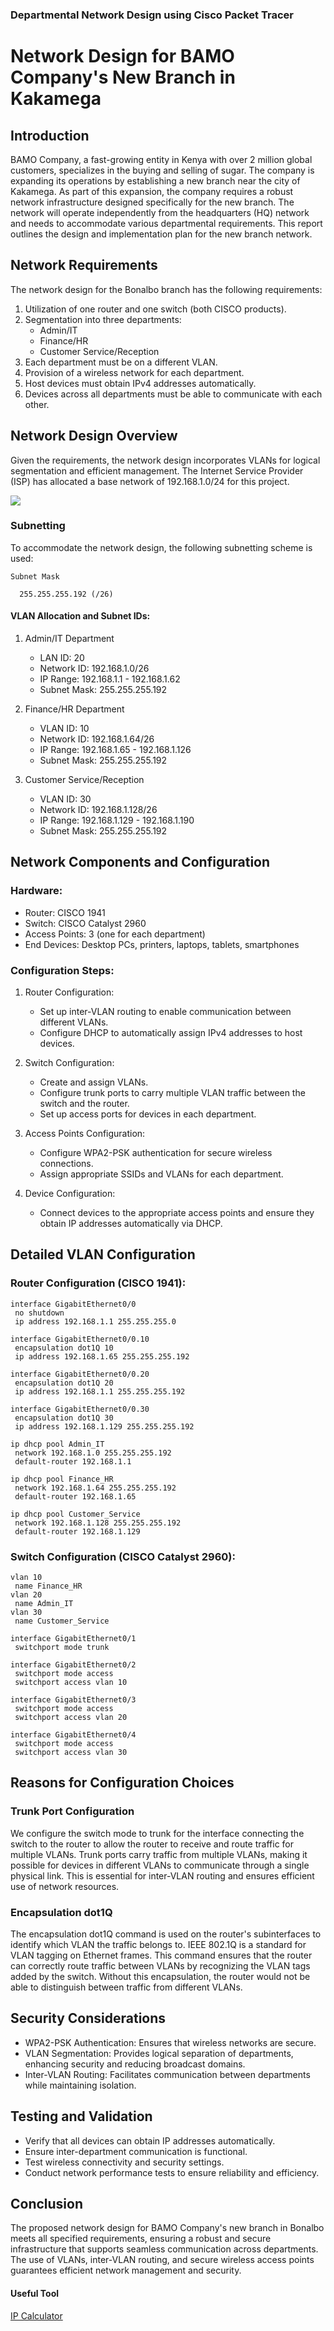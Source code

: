 ### Departmental Network Design using Cisco Packet Tracer

# Network Design for BAMO Company's New Branch in Kakamega

## Introduction
BAMO Company, a fast-growing entity in Kenya with over 2 million global customers, specializes in the buying and selling of sugar. The company is expanding its operations by establishing a new branch near the city of Kakamega. As part of this expansion, the company requires a robust network infrastructure designed specifically for the new branch. The network will operate independently from the headquarters (HQ) network and needs to accommodate various departmental requirements. This report outlines the design and implementation plan for the new branch network.

## Network Requirements
The network design for the Bonalbo branch has the following requirements:

1. Utilization of one router and one switch (both CISCO products).
2. Segmentation into three departments:
    - Admin/IT
    - Finance/HR
    - Customer Service/Reception
3. Each department must be on a different VLAN.
4. Provision of a wireless network for each department.
5. Host devices must obtain IPv4 addresses automatically.
6. Devices across all departments must be able to communicate with each other.


## Network Design Overview
Given the requirements, the network design incorporates VLANs for logical segmentation and efficient management. The Internet Service Provider (ISP) has allocated a base network of 192.168.1.0/24 for this project.

<img src="https://github.com/Munialo99/Cisco-Packet-Tracer/blob/main/Departmental%20Network/Departmental%20Network%20Design.png">

### Subnetting
To accommodate the network design, the following subnetting scheme is used:

    Subnet Mask
  
      255.255.255.192 (/26)

#### VLAN Allocation and Subnet IDs:
1. Admin/IT Department

    - LAN ID: 20
    - Network ID: 192.168.1.0/26
    - IP Range: 192.168.1.1 - 192.168.1.62
    - Subnet Mask: 255.255.255.192

2. Finance/HR Department

    - VLAN ID: 10
    - Network ID: 192.168.1.64/26
    - IP Range: 192.168.1.65 - 192.168.1.126
    - Subnet Mask: 255.255.255.192

3. Customer Service/Reception

    - VLAN ID: 30
    - Network ID: 192.168.1.128/26
    - IP Range: 192.168.1.129 - 192.168.1.190
    - Subnet Mask: 255.255.255.192

## Network Components and Configuration
### Hardware:
  - Router: CISCO 1941
  - Switch: CISCO Catalyst 2960
  - Access Points: 3 (one for each department)
  - End Devices: Desktop PCs, printers, laptops, tablets, smartphones

### Configuration Steps:

1. Router Configuration:
    - Set up inter-VLAN routing to enable communication between different VLANs.
    - Configure DHCP to automatically assign IPv4 addresses to host devices.

2. Switch Configuration:
    - Create and assign VLANs.
    - Configure trunk ports to carry multiple VLAN traffic between the switch and the router.
    - Set up access ports for devices in each department.

4. Access Points Configuration:
    - Configure WPA2-PSK authentication for secure wireless connections.
    - Assign appropriate SSIDs and VLANs for each department.

5. Device Configuration:
    - Connect devices to the appropriate access points and ensure they obtain IP addresses automatically via DHCP.

## Detailed VLAN Configuration

### Router Configuration (CISCO 1941):

    interface GigabitEthernet0/0
     no shutdown
     ip address 192.168.1.1 255.255.255.0
    
    interface GigabitEthernet0/0.10
     encapsulation dot1Q 10
     ip address 192.168.1.65 255.255.255.192
    
    interface GigabitEthernet0/0.20
     encapsulation dot1Q 20
     ip address 192.168.1.1 255.255.255.192
    
    interface GigabitEthernet0/0.30
     encapsulation dot1Q 30
     ip address 192.168.1.129 255.255.255.192
    
    ip dhcp pool Admin_IT
     network 192.168.1.0 255.255.255.192
     default-router 192.168.1.1
    
    ip dhcp pool Finance_HR
     network 192.168.1.64 255.255.255.192
     default-router 192.168.1.65
    
    ip dhcp pool Customer_Service
     network 192.168.1.128 255.255.255.192
     default-router 192.168.1.129

### Switch Configuration (CISCO Catalyst 2960):

    vlan 10
     name Finance_HR
    vlan 20
     name Admin_IT
    vlan 30
     name Customer_Service
    
    interface GigabitEthernet0/1
     switchport mode trunk
    
    interface GigabitEthernet0/2
     switchport mode access
     switchport access vlan 10
    
    interface GigabitEthernet0/3
     switchport mode access
     switchport access vlan 20
    
    interface GigabitEthernet0/4
     switchport mode access
     switchport access vlan 30


## Reasons for Configuration Choices

### Trunk Port Configuration
We configure the switch mode to trunk for the interface connecting the switch to the router to allow the router to receive and route traffic for multiple VLANs. Trunk ports carry traffic from multiple VLANs, making it possible for devices in different VLANs to communicate through a single physical link. This is essential for inter-VLAN routing and ensures efficient use of network resources.

### Encapsulation dot1Q
The encapsulation dot1Q command is used on the router's subinterfaces to identify which VLAN the traffic belongs to. IEEE 802.1Q is a standard for VLAN tagging on Ethernet frames. This command ensures that the router can correctly route traffic between VLANs by recognizing the VLAN tags added by the switch. Without this encapsulation, the router would not be able to distinguish between traffic from different VLANs.

## Security Considerations
  - WPA2-PSK Authentication: Ensures that wireless networks are secure.
  - VLAN Segmentation: Provides logical separation of departments, enhancing security and reducing broadcast domains.
  - Inter-VLAN Routing: Facilitates communication between departments while maintaining isolation.

## Testing and Validation
  - Verify that all devices can obtain IP addresses automatically.
  - Ensure inter-department communication is functional.
  - Test wireless connectivity and security settings.
  - Conduct network performance tests to ensure reliability and efficiency.

## Conclusion
The proposed network design for BAMO Company's new branch in Bonalbo meets all specified requirements, ensuring a robust and secure infrastructure that supports seamless communication across departments. The use of VLANs, inter-VLAN routing, and secure wireless access points guarantees efficient network management and security.

#### Useful Tool
<a href="https://www.calculator.net/ip-subnet-calculator.html">IP Calculator</a>















